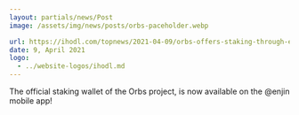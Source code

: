 ```yaml
---
layout: partials/news/Post
image: /assets/img/news/posts/orbs-paceholder.webp

url: https://ihodl.com/topnews/2021-04-09/orbs-offers-staking-through-enjin-wallet-now-listed-coinbase/
date: 9, April 2021
logo: 
  - ../website-logos/ihodl.md
---
```


The official staking wallet of the Orbs project, is now available on the @enjin mobile app! 